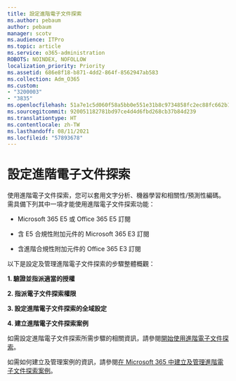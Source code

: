 ```yaml
---
title: 設定進階電子文件探索
ms.author: pebaum
author: pebaum
manager: scotv
ms.audience: ITPro
ms.topic: article
ms.service: o365-administration
ROBOTS: NOINDEX, NOFOLLOW
localization_priority: Priority
ms.assetid: 686e8f18-b871-4dd2-864f-8562947ab583
ms.collection: Adm_O365
ms.custom:
- "3200003"
- "3835"
ms.openlocfilehash: 51a7e1c5d060f58a5bb0e551e31b8c9734858fc2ec88fc662b1d9a78d127bed1
ms.sourcegitcommit: 920051182781bd97ce4d4d6fbd268cb37b84d239
ms.translationtype: HT
ms.contentlocale: zh-TW
ms.lasthandoff: 08/11/2021
ms.locfileid: "57893678"
---
```

# <a name="set-up-advanced-ediscovery"></a>設定進階電子文件探索

使用進階電子文件探索，您可以套用文字分析、機器學習和相關性/預測性編碼。 需具備下列其中一項才能使用進階電子文件探索功能：

- Microsoft 365 E5 或 Office 365 E5 訂閱

- 含 E5 合規性附加元件的 Microsoft 365 E3 訂閱

- 含進階合規性附加元件的 Office 365 E3 訂閱

以下是設定及管理進階電子文件探索的步驟整體概觀：

**1. 驗證並指派適當的授權**

**2. 指派電子文件探索權限**

**3. 設定進階電子文件探索的全域設定**

**4. 建立進階電子文件探索案例**

如需設定進階電子文件探索所需步驟的相關資訊，請參閱[開始使用進階電子文件探索](https://docs.microsoft.com/microsoft-365/compliance/get-started-with-advanced-ediscovery)。

如需如何建立及管理案例的資訊，請參閱[在 Microsoft 365 中建立及管理進階電子文件探索案例](https://docs.microsoft.com/microsoft-365/compliance/create-and-manage-advanced-ediscoveryv2-case)。